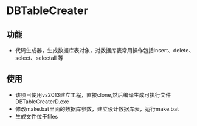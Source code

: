 # DBTableCreater
## 功能
* 代码生成器，生成数据库表对象，对数据库表常用操作包括insert、delete、select、selectall 等
## 使用
* 该项目使用vs2013建立工程，直接clone,然后编译生成可执行文件DBTableCreaterD.exe
* 修改make.bat里面的数据库参数，建立设计数据库表，运行make.bat
* 生成文件位于files
